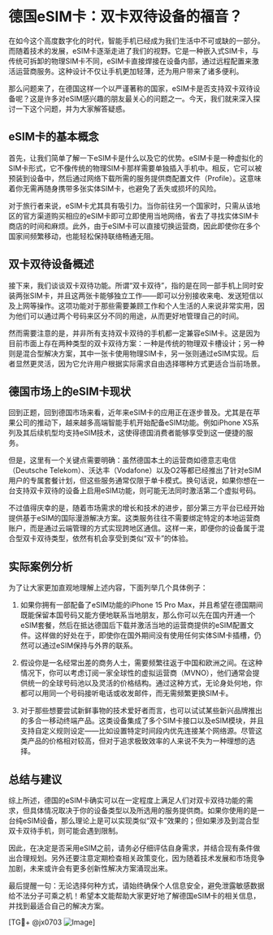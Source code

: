 # 德国eSIM卡：双卡双待设备的福音？

在如今这个高度数字化的时代，智能手机已经成为我们生活中不可或缺的一部分。而随着技术的发展，eSIM卡逐渐走进了我们的视野。它是一种嵌入式SIM卡，与传统可拆卸的物理SIM卡不同，eSIM卡直接焊接在设备内部，通过远程配置来激活运营商服务。这种设计不仅让手机更加轻薄，还为用户带来了诸多便利。

那么问题来了，在德国这样一个以严谨著称的国家，eSIM卡是否支持双卡双待设备呢？这是许多对eSIM感兴趣的朋友最关心的问题之一。今天，我们就来深入探讨一下这个问题，并为大家解答疑惑。

## eSIM卡的基本概念

首先，让我们简单了解一下eSIM卡是什么以及它的优势。eSIM卡是一种虚拟化的SIM卡形式，它不像传统的物理SIM卡那样需要单独插入手机中。相反，它可以被预装到设备中，然后通过网络下载所需的服务提供商配置文件（Profile）。这意味着你无需再随身携带多张实体SIM卡，也避免了丢失或损坏的风险。

对于旅行者来说，eSIM卡尤其具有吸引力。当你前往另一个国家时，只需从该地区的官方渠道购买相应的eSIM卡即可立即使用当地网络，省去了寻找实体SIM卡商店的时间和麻烦。此外，由于eSIM卡可以直接切换运营商，因此即使你在多个国家间频繁移动，也能轻松保持联络畅通无阻。

## 双卡双待设备概述

接下来，我们谈谈双卡双待功能。所谓“双卡双待”，指的是在同一部手机上同时安装两张SIM卡，并且这两张卡能够独立工作——即可以分别接收来电、发送短信以及上网等操作。这项功能对于那些需要兼顾工作和个人生活的人来说非常实用，因为他们可以通过两个号码来区分不同的用途，从而更好地管理自己的时间。

然而需要注意的是，并非所有支持双卡双待的手机都一定兼容eSIM卡。这是因为目前市面上存在两种类型的双卡双待方案：一种是传统的物理双卡槽设计；另一种则是混合型解决方案，其中一张卡使用物理SIM卡，另一张则通过eSIM实现。后者显然更灵活，因为它允许用户根据实际需求自由选择哪种方式更适合当前场景。

## 德国市场上的eSIM卡现状

回到正题，回到德国市场来看，近年来eSIM卡的应用正在逐步普及。尤其是在苹果公司的推动下，越来越多高端智能手机开始配备eSIM功能。例如iPhone XS系列及其后续机型均支持eSIM技术，这使得德国消费者能够享受到这一便捷的服务。

但是，这里有一个关键点需要明确：虽然德国本土的运营商如德意志电信（Deutsche Telekom）、沃达丰（Vodafone）以及O2等都已经推出了针对eSIM用户的专属套餐计划，但这些服务通常仅限于单卡模式。换句话说，如果你想在一台支持双卡双待的设备上启用eSIM功能，则可能无法同时激活第二个虚拟号码。

不过值得庆幸的是，随着市场需求的增长和技术的进步，部分第三方平台已经开始提供基于eSIM的国际漫游解决方案。这类服务往往不需要绑定特定的本地运营商账户，而是通过云端管理的方式实现跨地区通信。这样一来，即便你的设备属于混合型双卡双待类型，依然有机会享受到类似“双卡”的体验。

## 实际案例分析

为了让大家更加直观地理解上述内容，下面列举几个具体例子：

1. 如果你拥有一部配备了eSIM功能的iPhone 15 Pro Max，并且希望在德国期间既能保留本国号码又能方便地联系当地朋友，那么你可以先在国内开通一个eSIM套餐，然后在抵达德国后下载并激活当地的运营商提供的eSIM配置文件。这样做的好处在于，即使你在国外期间没有使用任何实体SIM卡插槽，仍然可以通过eSIM保持与外界的联系。

2. 假设你是一名经常出差的商务人士，需要频繁往返于中国和欧洲之间。在这种情况下，你可以考虑订阅一家全球性的虚拟运营商（MVNO），他们通常会提供统一的全球号码池以及灵活的价格结构。通过这种方式，无论身处何地，你都可以用同一个号码接听电话或收发邮件，而无需频繁更换SIM卡。

3. 对于那些想要尝试新鲜事物的技术爱好者而言，也可以试试某些新兴品牌推出的多合一移动终端产品。这类设备集成了多个SIM卡接口以及eSIM模块，并且支持自定义规则设定——比如设置特定时间段内优先连接某个网络源。尽管这类产品的价格相对较高，但对于追求极致效率的人来说不失为一种理想的选择。

## 总结与建议

综上所述，德国的eSIM卡确实可以在一定程度上满足人们对双卡双待功能的需求，但具体情况取决于你的设备类型以及所选用的服务提供商。如果你使用的是一台纯eSIM设备，那么理论上是可以实现类似“双卡”效果的；但如果涉及到混合型双卡双待手机，则可能会遇到限制。

因此，在决定是否采用eSIM之前，请务必仔细评估自身需求，并结合现有条件做出合理规划。另外还要注意定期检查相关政策变化，因为随着技术发展和市场竞争加剧，未来或许会有更多创新性解决方案涌现出来。

最后提醒一句：无论选择何种方式，请始终确保个人信息安全，避免泄露敏感数据给不法分子可乘之机！希望本文能帮助大家更好地了解德国eSIM卡的相关信息，并找到最适合自己的解决方案。

[TG💪+ @jx0703 ![Image](https://github.com/user-attachments/assets/dbca1d08-cadb-493c-b0ec-ad6f7a83f270)]